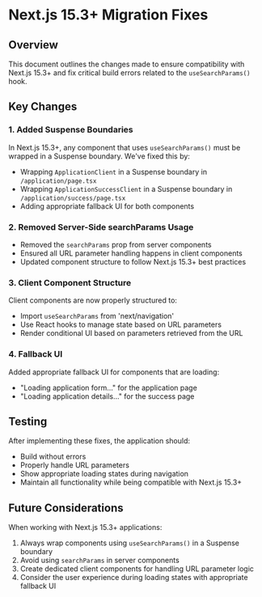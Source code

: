 # Next.js 15.3+ Migration Fixes

## Overview

This document outlines the changes made to ensure compatibility with Next.js 15.3+ and fix critical build errors related to the `useSearchParams()` hook.

## Key Changes

### 1. Added Suspense Boundaries

In Next.js 15.3+, any component that uses `useSearchParams()` must be wrapped in a Suspense boundary. We've fixed this by:

- Wrapping `ApplicationClient` in a Suspense boundary in `/application/page.tsx`
- Wrapping `ApplicationSuccessClient` in a Suspense boundary in `/application/success/page.tsx`
- Adding appropriate fallback UI for both components

### 2. Removed Server-Side searchParams Usage

- Removed the `searchParams` prop from server components
- Ensured all URL parameter handling happens in client components
- Updated component structure to follow Next.js 15.3+ best practices

### 3. Client Component Structure

Client components are now properly structured to:
- Import `useSearchParams` from 'next/navigation'
- Use React hooks to manage state based on URL parameters
- Render conditional UI based on parameters retrieved from the URL

### 4. Fallback UI

Added appropriate fallback UI for components that are loading:
- "Loading application form..." for the application page
- "Loading application details..." for the success page

## Testing

After implementing these fixes, the application should:
- Build without errors
- Properly handle URL parameters
- Show appropriate loading states during navigation
- Maintain all functionality while being compatible with Next.js 15.3+

## Future Considerations

When working with Next.js 15.3+ applications:
1. Always wrap components using `useSearchParams()` in a Suspense boundary
2. Avoid using `searchParams` in server components
3. Create dedicated client components for handling URL parameter logic
4. Consider the user experience during loading states with appropriate fallback UI
